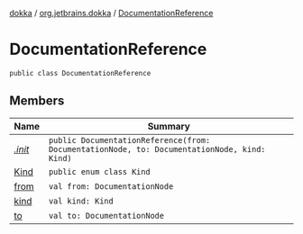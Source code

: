 [dokka](../../index.md) / [org.jetbrains.dokka](../index.md) / [DocumentationReference](index.md)

# DocumentationReference

```
public class DocumentationReference
```
## Members
| Name | Summary |
|------|---------|
|[*.init*](_init_.md)|`public DocumentationReference(from: DocumentationNode, to: DocumentationNode, kind: Kind)`<br>|
|[Kind](Kind/index.md)|`public enum class Kind`<br>|
|[from](from.md)|`val from: DocumentationNode`<br>|
|[kind](kind.md)|`val kind: Kind`<br>|
|[to](to.md)|`val to: DocumentationNode`<br>|
